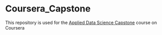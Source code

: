 # Coursera_Capstone
This repository is used for the [Applied Data Science Capstone](https://www.coursera.org/learn/applied-data-science-capstone) course on Coursera
